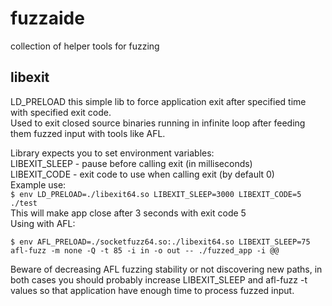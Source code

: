 # fuzzaide
collection of helper tools for fuzzing

## libexit
LD_PRELOAD this simple lib to force application exit after specified time with specified exit code.<br>
Used to exit closed source binaries running in infinite loop after feeding them fuzzed input with tools like AFL.<br>

Library expects you to set environment variables:<br>
 LIBEXIT_SLEEP - pause before calling exit (in milliseconds)<br>
 LIBEXIT_CODE - exit code to use when calling exit (by default 0)<br>
Example use:<br>
 `$ env LD_PRELOAD=./libexit64.so LIBEXIT_SLEEP=3000 LIBEXIT_CODE=5 ./test`<br>
This will make app close after 3 seconds with exit code 5<br>
Using with AFL:<br>
 ```
 $ env AFL_PRELOAD=./socketfuzz64.so:./libexit64.so LIBEXIT_SLEEP=75 afl-fuzz -m none -Q -t 85 -i in -o out -- ./fuzzed_app -i @@
 ```
Beware of decreasing AFL fuzzing stability or not discovering new paths, in both cases you should probably increase LIBEXIT_SLEEP and afl-fuzz -t values so that application have enough time to process fuzzed input.<br>
